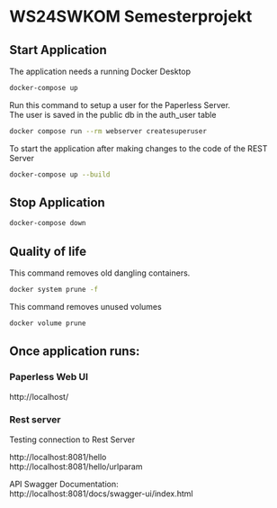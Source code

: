 <h1>WS24SWKOM Semesterprojekt</h1>

<h2>Start Application</h2>

The application needs a running Docker Desktop
```bash
docker-compose up
```

Run this command to setup a user for the Paperless Server. \
The user is saved in the public db in the auth_user table
```bash
docker compose run --rm webserver createsuperuser
```
To start the application after making changes to the code of the REST Server
```bash
docker-compose up --build
```

<h2>Stop Application</h2>

```bash
docker-compose down
```
<h2>Quality of life</h2>
This command removes old dangling containers.

 ```bash
docker system prune -f
```
This command removes unused volumes

 ```bash
docker volume prune
```
<h2>Once application runs:</h2>

<h3>Paperless Web UI</h3>

http://localhost/

<h3>Rest server</h3>
Testing connection to Rest Server

http://localhost:8081/hello \
http://localhost:8081/hello/urlparam

API Swagger Documentation: \
http://localhost:8081/docs/swagger-ui/index.html
